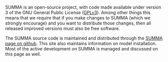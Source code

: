 SUMMA is an open-source project, with code made available under version 3 of the GNU General Public License ([GPLv3](http://www.gnu.org/licenses/gpl-3.0.html)). Among other things this means that we require that if you make changes to SUMMA (which we strongly encourage) and you want to distribute those changes, then all released improved versions must also be free software.

The SUMMA source code is maintained and distributed through the [SUMMA page on github](https://github.com/UW-Hydro/summa). This site also maintains information on model installation. Most of the active development on SUMMA is managed and discussed on this page as well.